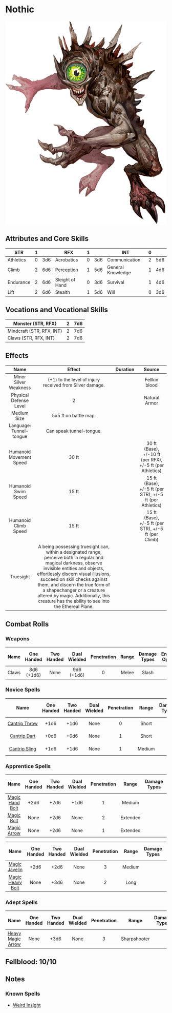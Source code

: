 # Nothic

![img](Nothic.png)

## Attributes and Core Skills

| STR       | 1 |    | RFX             | 1 |    | INT               | 0 |    |
| --------- | :-: | :-: | --------------- | :-: | :-: | ----------------- | :-: | :-: |
| Athletics | 0 | 3d6 | Acrobatics      | 0 | 3d6 | Communication     | 2 | 5d6 |
| Climb     | 2 | 6d6 | Perception      | 1 | 5d6 | General Knowledge | 1 | 4d6 |
| Endurance | 2 | 6d6 | Sleight of Hand | 0 | 3d6 | Survival          | 1 | 4d6 |
| Lift      | 2 | 6d6 | Stealth         | 1 | 5d6 | Will              | 0 | 3d6 |

## Vocations and Vocational Skills

| Monster {STR, RFX}        | 2 | 7d6 |
| ------------------------- | :-: | :-: |
| Mindcraft {STR, RFX, INT} | 2 | 7d6 |
| Claws {STR, RFX, INT}     | 2 | 7d6 |

## Effects

|          Name          |                                                                                                                                                                                          Effect                                                                                                                                                                                          | Duration |                          Source                          |
| :---------------------: | :--------------------------------------------------------------------------------------------------------------------------------------------------------------------------------------------------------------------------------------------------------------------------------------------------------------------------------------------------------------------------------------: | :------: | :-------------------------------------------------------: |
|  Minor Silver Weakness  |                                                                                                                                                              (+1) to the level of injury<br />received from Silver damage.                                                                                                                                                              |          |                       Fellkin blood                       |
| Physical Defense Level |                                                                                                                                                                                            2                                                                                                                                                                                            |          |                       Natural Armor                       |
|       Medium Size       |                                                                                                                                                                                  5x5 ft on battle map.                                                                                                                                                                                  |          |                                                          |
| Language: Tunnel-tongue |                                                                                                                                                                                 Can speak tunnel-tongue.                                                                                                                                                                                 |          |                                                          |
| Humanoid Movement Speed |                                                                                                                                                                                          30 ft                                                                                                                                                                                          |          | 30 ft (Base), +/-10 ft (per RFX), +/-5 ft (per Athletics) |
|   Humanoid Swim Speed   |                                                                                                                                                                                          15 ft                                                                                                                                                                                          |          | 15 ft (Base), +/-5 ft (per STR), +/-5 ft (per Athletics) |
|  Humanoid Climb Speed  |                                                                                                                                                                                          15 ft                                                                                                                                                                                          |          |   15 ft (Base), +/-5 ft (per STR), +/-5 ft (per Climb)   |
|        Truesight        | A being possessing truesight can, within a designated range, perceive both in regular and magical darkness, observe invisible entities and objects, effortlessly discern visual illusions, succeed on skill checks against them, and discern the true form of a shapechanger or a creature altered by magic. Additionally, this creature has the ability to see into the Ethereal Plane. |          |                                                          |

## Combat Rolls

### Weapons

| Name | One<br />Handed | Two<br />Handed | Dual<br />Wielded | Penetration | Range | Damage<br />Types | Engageable<br />Opponents | Area Of<br />Effect | Resource<br />Class |
| :---: | :-------------: | :-------------: | :---------------: | :---------: | :---: | :---------------: | :-----------------------: | :-----------------: | :-----------------: |
| Claws | 8d6<br />(+1d6) |      None      |  9d6<br />(+1d6)  |      0      | Melee |       Slash       |           Rapid           |        None        |        None        |

### Novice Spells

|                                           Name                                           | One<br />Handed | Two<br />Handed | Dual<br />Wielded | Penetration | Range | Damage<br />Types | Engageable<br />Opponents | Area Of<br />Effect | Resource<br />Class |
| :--------------------------------------------------------------------------------------: | :-------------: | :-------------: | :---------------: | :---------: | :----: | :---------------: | :-----------------------: | :-----------------: | :-----------------: |
| [Cantrip Throw](./../../../../../CoreRules/MagicRules/Spells/Novice/GenericNoviceSpell.md) |      +1d6      |      +1d6      |       None       |      0      | Short |                  |           Quick           |        None        |  0 Magic Resource  |
|  [Cantrip Dart](./../../../../../CoreRules/MagicRules/Spells/Novice/GenericNoviceSpell.md)  |      +0d6      |      +0d6      |       None       |      1      | Short |                  |           Quick           |        None        |  0 Magic Resource  |
| [Cantrip Sling](./../../../../../CoreRules/MagicRules/Spells/Novice/GenericNoviceSpell.md) |      +1d6      |      +1d6      |       None       |      1      | Medium |                  |         Standard         |        None        |  0 Magic Resource  |

### Apprentice Spells

|                                               Name                                               | One<br />Handed | Two<br />Handed | Dual<br />Wielded | Penetration |  Range  | Damage<br />Types | Engageable<br />Opponents | Area Of<br />Effect | Resource<br />Class |
| :-----------------------------------------------------------------------------------------------: | :-------------: | :-------------: | :---------------: | :---------: | :------: | :---------------: | :-----------------------: | :-----------------: | :-----------------: |
| [Magic Hand Bolt](./../../../../../CoreRules/MagicRules/Spells/Apprentice/GenericApprenticeSpell.md) |      +2d6      |      +2d6      |       +1d6       |      1      |  Medium  |                  |         Standard         |        None        |  1 Magic Resource  |
|   [Magic Bolt](./../../../../../CoreRules/MagicRules/Spells/Apprentice/GenericApprenticeSpell.md)   |      None      |      +2d6      |       None       |      2      | Extended |                  |          Loading          |        None        |  1 Magic Resource  |
|   [Magic Arrow](./../../../../../CoreRules/MagicRules/Spells/Apprentice/GenericApprenticeSpell.md)   |      None      |      +2d6      |       None       |      1      | Extended |                  |           Quick           |        None        |  1 Magic Resource  |

|                                                Name                                                | One<br />Handed | Two<br />Handed | Dual<br />Wielded | Penetration | Range | Damage<br />Types | Engageable<br />Opponents | Area Of<br />Effect | Resource<br />Class |
| :------------------------------------------------------------------------------------------------: | :-------------: | :-------------: | :---------------: | :---------: | :----: | :---------------: | :-----------------------: | :-----------------: | :-----------------: |
|  [Magic Javelin](./../../../../../CoreRules/MagicRules/Spells/Apprentice/GenericApprenticeSpell.md)  |      +2d6      |      +2d6      |       None       |      3      | Medium |                  |         Standard         |        None        |  2 Magic Resource  |
| [Magic Heavy Bolt](./../../../../../CoreRules/MagicRules/Spells/Apprentice/GenericApprenticeSpell.md) |      None      |      +3d6      |       None       |      2      |  Long  |                  |      Complex Loading      |        None        |  2 Magic Resource  |

### Adept Spells

|                                           Name                                           | One<br />Handed | Two<br />Handed | Dual<br />Wielded | Penetration |    Range    | Damage<br />Types | Engageable<br />Opponents | Area Of<br />Effect | Resource<br />Class |
| :---------------------------------------------------------------------------------------: | :-------------: | :-------------: | :---------------: | :---------: | :----------: | :---------------: | :-----------------------: | :-----------------: | :-----------------: |
| [Heavy Magic Arrow](./../../../../../CoreRules/MagicRules/Spells/Adept/GenericAdeptSpell.md) |      None      |      +3d6      |       None       |      3      | Sharpshooter |                  |         Standard         |        None        |  3 Magic Resource  |

## Fellblood: 10/10

## Notes

### Known Spells

- [Weird Insight](./../../../../../CoreRules/MagicRules/Spells/Apprentice/WeirdInsight.md)
